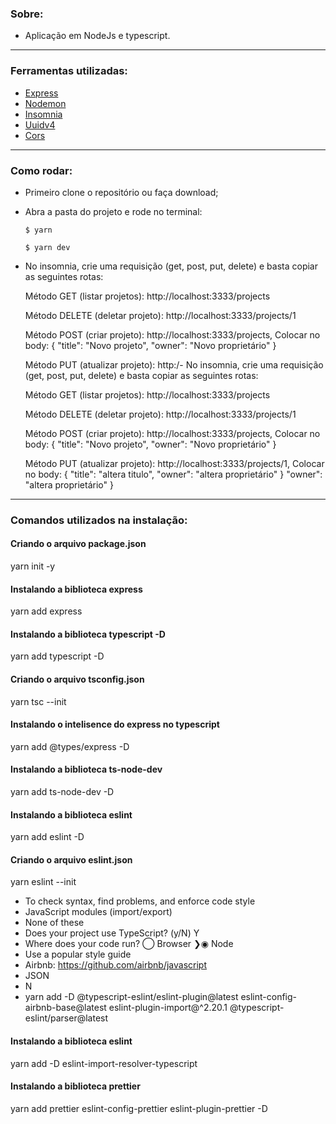 ### Sobre:

- Aplicação em NodeJs e typescript.

---

### Ferramentas utilizadas:

- [Express](https://expressjs.com/)
- [Nodemon](https://nodemon.io/)
- [Insomnia](https://insomnia.rest/)
- [Uuidv4](https://www.npmjs.com/package/uuidv4)
- [Cors](https://enable-cors.org/index.html)

---

### Como rodar:

- Primeiro clone o repositório ou faça download;
- Abra a pasta do projeto e rode no terminal:

  `$ yarn`

  `$ yarn dev`

- No insomnia, crie uma requisição (get, post, put, delete) e basta copiar as seguintes rotas:

  Método GET (listar projetos): http://localhost:3333/projects

  Método DELETE (deletar projeto): http://localhost:3333/projects/1

  Método POST (criar projeto): http://localhost:3333/projects,
      		Colocar no body:
          {
      				"title": "Novo projeto",
              "owner": "Novo proprietário"
      		}

  Método PUT (atualizar projeto): http:/- No insomnia, crie uma requisição (get, post, put, delete) e basta copiar as seguintes rotas:

  Método GET (listar projetos): http://localhost:3333/projects

  Método DELETE (deletar projeto): http://localhost:3333/projects/1

  Método POST (criar projeto): http://localhost:3333/projects,
      		Colocar no body:
          {
      				"title": "Novo projeto",
              "owner": "Novo proprietário"
      		}

  Método PUT (atualizar projeto): http://localhost:3333/projects/1,
      		Colocar no body:
          {
      				"title": "altera titulo",
              "owner": "altera proprietário"
      		}
              "owner": "altera proprietário"
      		}

---

### Comandos utilizados na instalação:

#### Criando o arquivo package.json

yarn init -y

#### Instalando a biblioteca express

yarn add express

#### Instalando a biblioteca typescript -D <desenvolvimento>

yarn add typescript -D

#### Criando o arquivo tsconfig.json

yarn tsc --init

#### Instalando o intelisence do express no typescript

yarn add @types/express -D

#### Instalando a biblioteca ts-node-dev

yarn add ts-node-dev -D

#### Instalando a biblioteca eslint

yarn add eslint -D

#### Criando o arquivo eslint.json

yarn eslint --init
 - To check syntax, find problems, and enforce code style
 - JavaScript modules (import/export)
 - None of these
 - Does your project use TypeScript? (y/N) Y
 - Where does your code run?
    ◯ Browser
    ❯◉ Node
 - Use a popular style guide
 - Airbnb: https://github.com/airbnb/javascript
 - JSON
 - N
 - yarn add -D @typescript-eslint/eslint-plugin@latest eslint-config-airbnb-base@latest eslint-plugin-import@^2.20.1 @typescript-eslint/parser@latest

#### Instalando a biblioteca eslint

yarn add -D eslint-import-resolver-typescript

#### Instalando a biblioteca prettier

yarn add prettier eslint-config-prettier eslint-plugin-prettier -D
